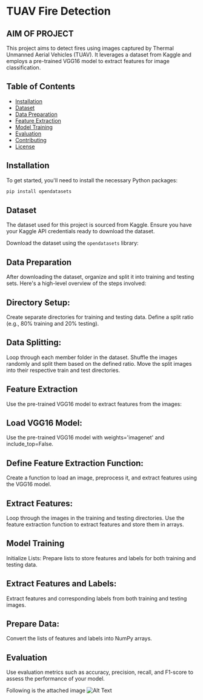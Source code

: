 # TUAV Fire Detection


## AIM OF PROJECT 
This project aims to detect fires using images captured by Thermal Unmanned Aerial Vehicles (TUAV). It leverages a dataset from Kaggle and employs a pre-trained VGG16 model to extract features for image classification.

## Table of Contents
- [Installation](#installation)
- [Dataset](#dataset)
- [Data Preparation](#data-preparation)
- [Feature Extraction](#feature-extraction)
- [Model Training](#model-training)
- [Evaluation](#evaluation)
- [Contributing](#contributing)
- [License](#license)

## Installation

To get started, you'll need to install the necessary Python packages:

```bash
pip install opendatasets
```

## Dataset
The dataset used for this project is sourced from Kaggle. Ensure you have your Kaggle API credentials ready to download the dataset.

Download the dataset using the `opendatasets` library:

## Data Preparation
After downloading the dataset, organize and split it into training and testing sets. Here's a high-level overview of the steps involved:

## Directory Setup:
Create separate directories for training and testing data.
Define a split ratio (e.g., 80% training and 20% testing).

## Data Splitting:
Loop through each member folder in the dataset.
Shuffle the images randomly and split them based on the defined ratio.
Move the split images into their respective train and test directories.

## Feature Extraction
Use the pre-trained VGG16 model to extract features from the images:

## Load VGG16 Model:

Use the pre-trained VGG16 model with weights='imagenet' and include_top=False.

## Define Feature Extraction Function:

Create a function to load an image, preprocess it, and extract features using the VGG16 model.

## Extract Features:
Loop through the images in the training and testing directories.
Use the feature extraction function to extract features and store them in arrays.

## Model Training
Initialize Lists:
Prepare lists to store features and labels for both training and testing data.

## Extract Features and Labels:
Extract features and corresponding labels from both training and testing images.

## Prepare Data:
Convert the lists of features and labels into NumPy arrays.

## Evaluation

Use evaluation metrics such as accuracy, precision, recall, and F1-score to assess the performance of your model.

Following is the attached image
![Alt Text](https://github.com/jahnvisahni31/DL-Simplified/raw/main/tuav_fire_detection_using_dl/images/model_Accuracy.png)
